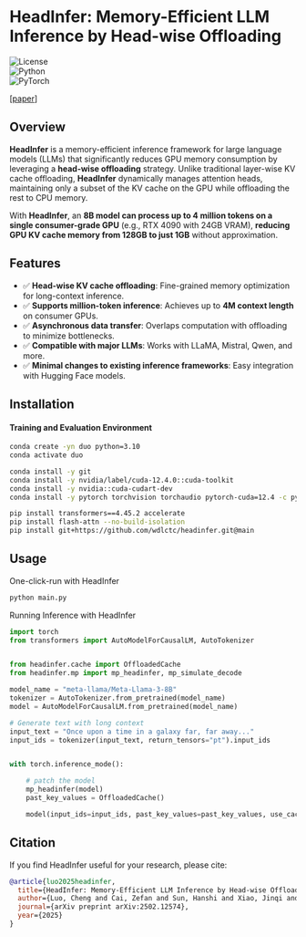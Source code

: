 # HeadInfer: Memory-Efficient LLM Inference by Head-wise Offloading  

![License](https://img.shields.io/badge/license-MIT-blue.svg)  
![Python](https://img.shields.io/badge/python-3.8%2B-blue)  
![PyTorch](https://img.shields.io/badge/PyTorch-1.12%2B-orange)  

[[paper](https://arxiv.org/abs/2502.12574)]

## Overview  

**HeadInfer** is a memory-efficient inference framework for large language models (LLMs) that significantly reduces GPU memory consumption by leveraging a **head-wise offloading** strategy. Unlike traditional layer-wise KV cache offloading, **HeadInfer** dynamically manages attention heads, maintaining only a subset of the KV cache on the GPU while offloading the rest to CPU memory.  

With **HeadInfer**, an **8B model can process up to 4 million tokens on a single consumer-grade GPU** (e.g., RTX 4090 with 24GB VRAM), **reducing GPU KV cache memory from 128GB to just 1GB** without approximation.  

## Features  

- ✅ **Head-wise KV cache offloading**: Fine-grained memory optimization for long-context inference.  
- ✅ **Supports million-token inference**: Achieves up to **4M context length** on consumer GPUs.  
- ✅ **Asynchronous data transfer**: Overlaps computation with offloading to minimize bottlenecks.  
- ✅ **Compatible with major LLMs**: Works with LLaMA, Mistral, Qwen, and more.  
- ✅ **Minimal changes to existing inference frameworks**: Easy integration with Hugging Face models.  

## Installation  

#### Training and Evaluation Environment

```bash
conda create -yn duo python=3.10
conda activate duo

conda install -y git
conda install -y nvidia/label/cuda-12.4.0::cuda-toolkit
conda install -y nvidia::cuda-cudart-dev
conda install -y pytorch torchvision torchaudio pytorch-cuda=12.4 -c pytorch -c nvidia

pip install transformers==4.45.2 accelerate 
pip install flash-attn --no-build-isolation
pip install git+https://github.com/wdlctc/headinfer.git@main
```


## Usage  

One-click-run with HeadInfer

```bash
python main.py
```

Running Inference with HeadInfer
```python
import torch
from transformers import AutoModelForCausalLM, AutoTokenizer


from headinfer.cache import OffloadedCache
from headinfer.mp import mp_headinfer, mp_simulate_decode

model_name = "meta-llama/Meta-Llama-3-8B"
tokenizer = AutoTokenizer.from_pretrained(model_name)
model = AutoModelForCausalLM.from_pretrained(model_name)

# Generate text with long context
input_text = "Once upon a time in a galaxy far, far away..."
input_ids = tokenizer(input_text, return_tensors="pt").input_ids


with torch.inference_mode():

    # patch the model
    mp_headinfer(model)
    past_key_values = OffloadedCache()

    model(input_ids=input_ids, past_key_values=past_key_values, use_cache=True, num_logits_to_keep=1)

```

## Citation
If you find HeadInfer useful for your research, please cite:

```bibtex
@article{luo2025headinfer,
  title={HeadInfer: Memory-Efficient LLM Inference by Head-wise Offloading},
  author={Luo, Cheng and Cai, Zefan and Sun, Hanshi and Xiao, Jinqi and Yuan, Bo and Xiao, Wen and Hu, Junjie and Zhao, Jiawei and Chen, Beidi and Anandkumar, Anima},
  journal={arXiv preprint arXiv:2502.12574},
  year={2025}
}
```
